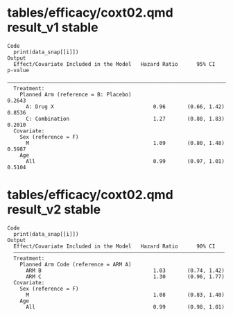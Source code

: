 # tables/efficacy/coxt02.qmd result_v1 stable

    Code
      print(data_snap[[i]])
    Output
      Effect/Covariate Included in the Model   Hazard Ratio      95% CI      p-value
      ——————————————————————————————————————————————————————————————————————————————
      Treatment:                                                                    
        Planned Arm (reference = B: Placebo)                                 0.2643 
          A: Drug X                                0.96       (0.66, 1.42)   0.8536 
          C: Combination                           1.27       (0.88, 1.83)   0.2010 
      Covariate:                                                                    
        Sex (reference = F)                                                         
          M                                        1.09       (0.80, 1.48)   0.5987 
        Age                                                                         
          All                                      0.99       (0.97, 1.01)   0.5104 

# tables/efficacy/coxt02.qmd result_v2 stable

    Code
      print(data_snap[[i]])
    Output
      Effect/Covariate Included in the Model   Hazard Ratio      90% CI   
      ————————————————————————————————————————————————————————————————————
      Treatment:                                                          
        Planned Arm Code (reference = ARM A)                              
          ARM B                                    1.03       (0.74, 1.42)
          ARM C                                    1.30       (0.96, 1.77)
      Covariate:                                                          
        Sex (reference = F)                                               
          M                                        1.08       (0.83, 1.40)
        Age                                                               
          All                                      0.99       (0.98, 1.01)


